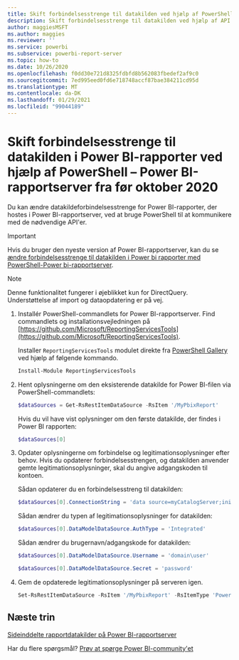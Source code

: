 ```yaml
---
title: Skift forbindelsesstrenge til datakilden ved hjælp af PowerShell – Power BI-rapportserver fra før oktober 2020
description: Skift forbindelsesstrenge til datakilden ved hjælp af API'er i PowerShell – Power BI-rapportserver fra før oktober 2020.
author: maggiesMSFT
ms.author: maggies
ms.reviewer: ''
ms.service: powerbi
ms.subservice: powerbi-report-server
ms.topic: how-to
ms.date: 10/26/2020
ms.openlocfilehash: f0dd30e721d8325fdbfd8b562083fbedef2af9c0
ms.sourcegitcommit: 7ed995eed0fd6e718748accf87bae384211cd95d
ms.translationtype: MT
ms.contentlocale: da-DK
ms.lasthandoff: 01/29/2021
ms.locfileid: "99044189"
---
```

# <a name="change-data-source-connection-strings-in-power-bi-reports-with-powershell---power-bi-report-server-pre-october-2020"></a>Skift forbindelsesstrenge til datakilden i Power BI-rapporter ved hjælp af PowerShell – Power BI-rapportserver fra før oktober 2020


Du kan ændre datakildeforbindelsesstrenge for Power BI-rapporter, der hostes i Power BI-rapportserver, ved at bruge PowerShell til at kommunikere med de nødvendige API'er. 

> [!IMPORTANT]
> Hvis du bruger den nyeste version af Power BI-rapportserver, kan du se [ændre forbindelsesstrenge til datakilden i Power bi rapporter med PowerShell-Power bi-rapportserver](connect-data-source-apis.md).

> [!NOTE]
> Denne funktionalitet fungerer i øjeblikket kun for DirectQuery. Understøttelse af import og dataopdatering er på vej.

1. Installér PowerShell-commandlets for Power BI-rapportserver. Find commandlets og installationsvejledningen på [https://github.com/Microsoft/ReportingServicesTools](https://github.com/Microsoft/ReportingServicesTools). 

    Installer `ReportingServicesTools` modulet direkte fra [PowerShell Gallery](https://www.powershellgallery.com/packages/ReportingServicesTools/) ved hjælp af følgende kommando.

    ```powershell
    Install-Module ReportingServicesTools
    ```

2. Hent oplysningerne om den eksisterende datakilde for Power BI-filen via PowerShell-commandlets:

    ```powershell
    $dataSources = Get-RsRestItemDataSource -RsItem '/MyPbixReport'
    ```

    Hvis du vil have vist oplysninger om den første datakilde, der findes i Power BI rapporten: 

    ```powershell
    $dataSources[0]
    ```

3. Opdater oplysningerne om forbindelse og legitimationsoplysninger efter behov. Hvis du opdaterer forbindelsesstrengen, og datakilden anvender gemte legitimationsoplysninger, skal du angive adgangskoden til kontoen. 

    Sådan opdaterer du en forbindelsesstreng til datakilden:

    ```powershell
    $dataSources[0].ConnectionString = 'data source=myCatalogServer;initial catalog=ReportServer;persist security info=False' 
    ```

    Sådan ændrer du typen af legitimationsoplysninger for datakilden:

    ```powershell
    $dataSources[0].DataModelDataSource.AuthType = 'Integrated'
    ```

    Sådan ændrer du brugernavn/adgangskode for datakilden:

    ```powershell
    $dataSources[0].DataModelDataSource.Username = 'domain\user'
    ```
    ```powershell
    $dataSources[0].DataModelDataSource.Secret = 'password'
    ```

4. Gem de opdaterede legitimationsoplysninger på serveren igen.

    ```powershell
    Set-RsRestItemDataSource -RsItem '/MyPbixReport' -RsItemType 'PowerBIReport' -DataSources $dataSources
    ```

## <a name="next-steps"></a>Næste trin

[Sideinddelte rapportdatakilder på Power BI-rapportserver](connect-data-sources.md) 

Har du flere spørgsmål? [Prøv at spørge Power BI-community'et](https://community.powerbi.com/)
